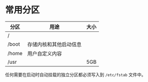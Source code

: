 # 常用分区

| 分区  | 用途                   | 大小 |
| ----- | ---------------------- | ---- |
| /     |                        |      |
| /boot | 存储内核和其他启动信息 |      |
| /home | 用户自定义内容         |      |
| /usr  |                        | 5GB  |

任何需要在启动时自动挂载的独立分区都必须写入到 `/etc/fstab` 文件中。
